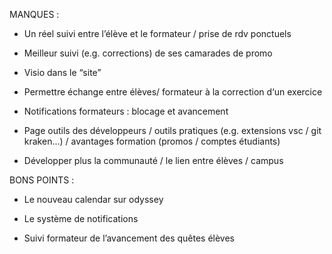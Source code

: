 MANQUES : 

- Un réel suivi entre l’élève et le formateur / prise de rdv ponctuels

- Meilleur suivi (e.g. corrections) de ses camarades de promo

- Visio dans le “site”

- Permettre échange entre élèves/ formateur à la correction d‘un exercice

- Notifications formateurs : blocage et avancement

- Page outils des développeurs / outils pratiques (e.g. extensions vsc / git kraken…) / avantages formation (promos / comptes étudiants)

- Développer plus la communauté / le lien entre élèves / campus



BONS POINTS :

- Le nouveau calendar sur odyssey

- Le système de notifications

- Suivi formateur de l’avancement des quêtes élèves
